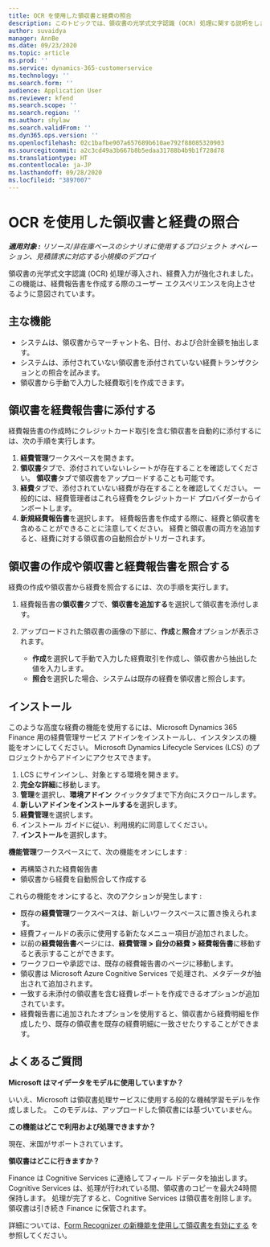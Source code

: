 ```yaml
---
title: OCR を使用した領収書と経費の照合
description: このトピックでは、領収書の光学式文字認識 (OCR) 処理に関する説明をします。
author: suvaidya
manager: AnnBe
ms.date: 09/23/2020
ms.topic: article
ms.prod: ''
ms.service: dynamics-365-customerservice
ms.technology: ''
ms.search.form: ''
audience: Application User
ms.reviewer: kfend
ms.search.scope: ''
ms.search.region: ''
ms.author: shylaw
ms.search.validFrom: ''
ms.dyn365.ops.version: ''
ms.openlocfilehash: 02c1bafbe907a657689b610ae792f88085320903
ms.sourcegitcommit: a2c3cd49a3b667b8b5edaa31788b4b9b1f728d78
ms.translationtype: HT
ms.contentlocale: ja-JP
ms.lasthandoff: 09/28/2020
ms.locfileid: "3897007"
---
```

# <a name="match-a-receipt-to-an-expense-using-ocr"></a>OCR を使用した領収書と経費の照合

_**適用対象 :** リソース/非在庫ベースのシナリオに使用するプロジェクト オペレーション、見積請求に対応する小規模のデプロイ_

領収書の光学式文字認識 (OCR) 処理が導入され、経費入力が強化されました。 この機能は、経費報告書を作成する際のユーザー エクスペリエンスを向上させるように意図されています。

## <a name="key-features"></a>主な機能

- システムは、領収書からマーチャント名、日付、および合計金額を抽出します。
- システムは、添付されていない領収書を添付されていない経費トランザクションとの照合を試みます。
- 領収書から手動で入力した経費取引を作成できます。

## <a name="attach-receipts-to-an-expense-report"></a>領収書を経費報告書に添付する

経費報告書の作成時にクレジットカード取引を含む領収書を自動的に添付するには、次の手順を実行します。

  1. **経費管理**ワークスペースを開きます。
  2. **領収書**タブで、添付されていないレシートが存在することを確認してください。 **領収書**タブで領収書をアップロードすることも可能です。
  3. **経費**タブで、添付されていない経費が存在することを確認してください。 一般的には、経費管理者はこれら経費をクレジットカード プロバイダーからインポートします。
  4. **新規経費報告書**を選択します。 経費報告書を作成する際に、経費と領収書を含めることができることに注意してください。 経費と領収書の両方を追加すると、経費に対する領収書の自動照合がトリガーされます。

## <a name="create-or-match-receipts-to-an-expense-report"></a>領収書の作成や領収書と経費報告書を照合する
経費の作成や領収書から経費を照合するには、次の手順を実行します。

  1. 経費報告書の**領収書**タブで、**領収書を追加する**を選択して領収書を添付します。
  2. アップロードされた領収書の画像の下部に、**作成**と**照合**オプションが表示されます。

      - **作成**を選択して手動で入力した経費取引を作成し、領収書から抽出した値を入力します。
      - **照合**を選択した場合、システムは既存の経費を領収書と照合します。

## <a name="installation"></a>インストール

このような高度な経費の機能を使用するには、Microsoft Dynamics 365 Finance 用の経費管理サービス アドインをインストールし、インスタンスの機能をオンにしてください。 Microsoft Dynamics Lifecycle Services (LCS) のプロジェクトからアドインにアクセスできます。

1. LCS にサインインし、対象とする環境を開きます。
2. **完全な詳細**に移動します。
3. **管理**を選択し、**環境アドイン** クイックタブまで下方向にスクロールします。
4. **新しいアドインをインストールする**を選択します。
5. **経費管理**を選択します。
6. インストール ガイドに従い、利用規約に同意してください。
7. **インストール**を選択します。

**機能管理**ワークスペースにて、次の機能をオンにします :

- 再構築された経費報告書
- 領収書から経費を自動照合して作成する

これらの機能をオンにすると、次のアクションが発生します :

- 既存の**経費管理**ワークスペースは、新しいワークスペースに置き換えられます。
- 経費フィールドの表示に使用する新たなメニュー項目が追加されました。
- 以前の**経費報告書**ページには、**経費管理 > 自分の経費 > 経費報告書**に移動すると表示することができます。
- ワークフローや承認では、既存の経費報告書のページに移動します。
- 領収書は Microsoft Azure Cognitive Services で処理され、メタデータが抽出されて追加されます。
- 一致する未添付の領収書を含む経費レポートを作成できるオプションが追加されています。
- 経費報告書に追加されたオプションを使用すると、領収書から経費明細を作成したり、既存の領収書を既存の経費明細に一致させたりすることができます。

## <a name="frequently-asked-questions"></a>よくあるご質問

**Microsoft はマイデータをモデルに使用していますか？**

いいえ、Microsoft は領収書処理サービスに使用する般的な機械学習モデルを作成しました。 このモデルは、アップロードした領収書には基づいていません。

**この機能はどこで利用および処理できますか？**

現在、米国がサポートされています。

**領収書はどこに行きますか？**

Finance は Cognitive Services に連絡してフィール ドデータを抽出します。 Cognitive Services は、処理が行われている間、領収書のコピーを最大24時間保持します。 処理が完了すると、Cognitive Services は領収書を削除します。 領収書は引き続き Finance に保管されます。

詳細については、[Form Recognizer の新機能を使用して領収書を有効にする](https://azure.microsoft.com/blog/enable-receipt-understanding-with-form-recognizer-s-new-capability/) を参照してください。
